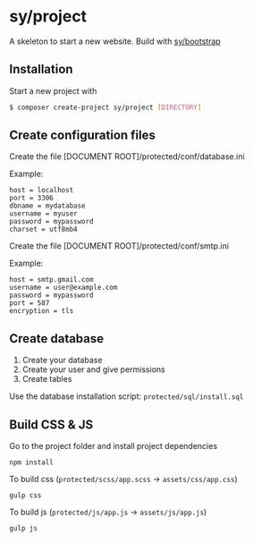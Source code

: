 # sy/project

A skeleton to start a new website. Build with [sy/bootstrap](https://github.com/syframework/bootstrap)

## Installation

Start a new project with

```bash
$ composer create-project sy/project [DIRECTORY]
```

## Create configuration files

Create the file [DOCUMENT ROOT]/protected/conf/database.ini

Example:

```
host = localhost
port = 3306
dbname = mydatabase
username = myuser
password = mypassword
charset = utf8mb4
```

Create the file [DOCUMENT ROOT]/protected/conf/smtp.ini

Example:

```
host = smtp.gmail.com
username = user@example.com 
password = mypassword
port = 587
encryption = tls
```

## Create database

1. Create your database
2. Create your user and give permissions
3. Create tables

Use the database installation script: ```protected/sql/install.sql```

## Build CSS & JS

Go to the project folder and install project dependencies
```
npm install
```

To build css (```protected/scss/app.scss``` -> ```assets/css/app.css```)
```
gulp css
```

To build js (```protected/js/app.js``` -> ```assets/js/app.js```)
```
gulp js
```